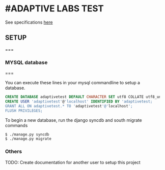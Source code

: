 #ADAPTIVE LABS TEST
===

See specifications [here](https://github.com/kienluu/adaptive-test/blob/master/Specifications.md)

## SETUP
===

### MYSQL database
===

You can execute these lines in your mysql commandline to setup a database.
```sql
CREATE DATABASE adaptivetest DEFAULT CHARACTER SET utf8 COLLATE utf8_unicode_ci;
CREATE USER 'adaptivetest'@'localhost' IDENTIFIED BY 'adaptivetest;
GRANT ALL ON adaptivetest.* TO 'adaptivetest'@'localhost';
FLUSH PRIVILEGES;
```

To begin a new database, run the django syncdb and south migrate commands
```bash
$ ./manage.py syncdb
$ ./manage.py migrate
```

### Others

TODO: Create documentation for another user to setup this project
